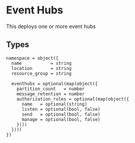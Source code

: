 # Event Hubs

This deploys one or more event hubs

## Types

```hcl
namespace = object({
  name           = string
  location       = string
  resource_group = string

  eventhubs = optional(map(object({
    partition_count   = number
    message_retention = number
    authorization_rules = optional(map(object({
      name   = optional(string)
      listen = optional(bool, false)
      send   = optional(bool, false)
      manage = optional(bool, false)
    })))
  })))
})
```
